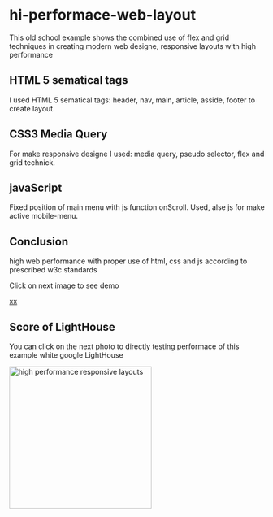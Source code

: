 # hi-performace-web-layout
This old school example shows the combined use of flex and grid techniques in creating modern web designe, responsive layouts with high performance 

<h2>HTML 5 sematical tags</h2>
<p>
I used HTML 5 sematical tags: header, nav, main, article, asside, footer to create layout.
</p>
<h2>CSS3 Media Query</h2>
<p>
For make responsive designe I used: media query, pseudo selector, flex and grid technick.
</p>
<h2>javaScript</h2>
<p>
Fixed position of main menu with js function onScroll. Used, alse js for make active mobile-menu.
</p>
<h2>Conclusion</h2>
<p>high web performance with proper use of html, css and js according to prescribed w3c standards </p>
<p>Click on next image to see demo</p>
<a target="_blank" href="https://teme.izrada-sajta.rs/grid-flex/">
xx</a>
<h2>Score of LightHouse</h2>
<p>You can click on the next photo to directly testing performace of this example white google LightHouse</p>
<a target="_blank" href="https://googlechrome.github.io/lighthouse/viewer/?psiurl=https://teme.izrada-sajta.rs/grid-flex/">
<img class="" src="https://izrada-sajta.rs/frontend/web/uploads/all/sta-je-kvalitetan-sajt-.jpg" alt="high performance responsive layouts" title=" Klick to test with Lighthouse performance responsive layouts" width="280">
